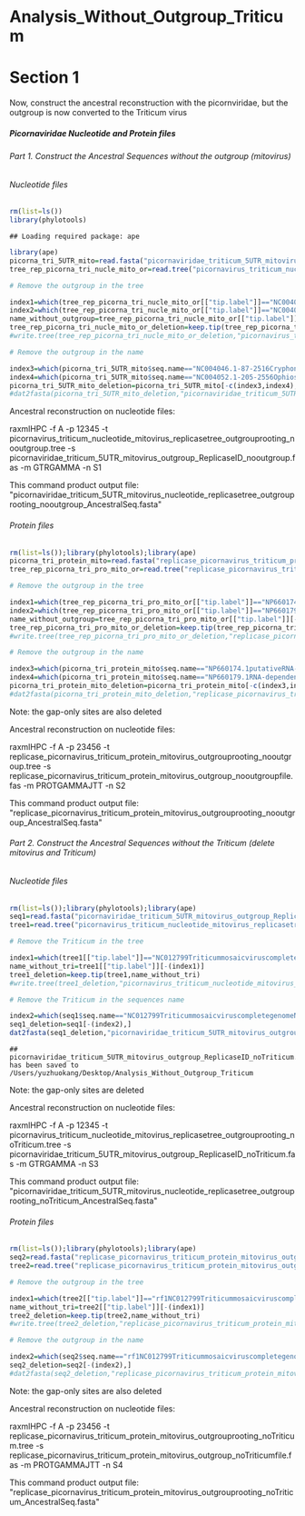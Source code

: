 Analysis\_Without\_Outgroup\_Triticum
================

Section 1
=========

Now, construct the ancestral reconstruction with the picornviridae, but the outgroup is now converted to the Triticum virus

##### Picornaviridae Nucleotide and Protein files

###### Part 1. Construct the Ancestral Sequences without the outgroup (mitovirus)

###### Nucleotide files

``` r
rm(list=ls())
library(phylotools)
```

    ## Loading required package: ape

``` r
library(ape)
picorna_tri_5UTR_mito=read.fasta("picornaviridae_triticum_5UTR_mitovirus_outgroup_ReplicaseID_nospacegap.fas")
tree_rep_picorna_tri_nucle_mito_or=read.tree("picornavirus_triticum_nucleotide_mitovirus_replicasetree_outgroup_deletion.tree")

# Remove the outgroup in the tree

index1=which(tree_rep_picorna_tri_nucle_mito_or[["tip.label"]]=="NC004046.1-87-2516Cryphonectriaparasiticamitovirus1-NB631completegenome")
index2=which(tree_rep_picorna_tri_nucle_mito_or[["tip.label"]]=="NC004052.1-205-2556Ophiostomamitovirus4completegenome")
name_without_outgroup=tree_rep_picorna_tri_nucle_mito_or[["tip.label"]][-c(index1,index2)]
tree_rep_picorna_tri_nucle_mito_or_deletion=keep.tip(tree_rep_picorna_tri_nucle_mito_or,name_without_outgroup)
#write.tree(tree_rep_picorna_tri_nucle_mito_or_deletion,"picornavirus_triticum_nucleotide_mitovirus_replicasetree_outgrouprooting_nooutgroup.tree")

# Remove the outgroup in the name

index3=which(picorna_tri_5UTR_mito$seq.name=="NC004046.1-87-2516Cryphonectriaparasiticamitovirus1-NB631completegenome")
index4=which(picorna_tri_5UTR_mito$seq.name=="NC004052.1-205-2556Ophiostomamitovirus4completegenome")
picorna_tri_5UTR_mito_deletion=picorna_tri_5UTR_mito[-c(index3,index4),]
#dat2fasta(picorna_tri_5UTR_mito_deletion,"picornaviridae_triticum_5UTR_mitovirus_outgroup_ReplicaseID_nooutgroup.fas")
```

Ancestral reconstruction on nucleotide files:

raxmlHPC -f A -p 12345 -t picornavirus\_triticum\_nucleotide\_mitovirus\_replicasetree\_outgrouprooting\_nooutgroup.tree -s picornaviridae\_triticum\_5UTR\_mitovirus\_outgroup\_ReplicaseID\_nooutgroup.fas -m GTRGAMMA -n S1

This command product output file: "picornaviridae\_triticum\_5UTR\_mitovirus\_nucleotide\_replicasetree\_outgrouprooting\_nooutgroup\_AncestralSeq.fasta"

###### Protein files

``` r
rm(list=ls());library(phylotools);library(ape)
picorna_tri_protein_mito=read.fasta("replicase_picornavirus_triticum_protein_mitovirus_outgroup_nospaceX.fas")
tree_rep_picorna_tri_pro_mito_or=read.tree("replicase_picornavirus_triticum_protein_mitovirus_outgrouprooting.tree")

# Remove the outgroup in the tree

index1=which(tree_rep_picorna_tri_pro_mito_or[["tip.label"]]=="NP660174.1putativeRNA-dependentRNApolymerase_Cryphonectriaparasiticamitovirus1-NB631")
index2=which(tree_rep_picorna_tri_pro_mito_or[["tip.label"]]=="NP660179.1RNA-dependentRNApolymeraseputative_Ophiostomamitovirus4")
name_without_outgroup=tree_rep_picorna_tri_pro_mito_or[["tip.label"]][-c(index1,index2)]
tree_rep_picorna_tri_pro_mito_or_deletion=keep.tip(tree_rep_picorna_tri_pro_mito_or,name_without_outgroup)
#write.tree(tree_rep_picorna_tri_pro_mito_or_deletion,"replicase_picornavirus_triticum_protein_mitovirus_outgrouprooting_nooutgroup.tree")

# Remove the outgroup in the name

index3=which(picorna_tri_protein_mito$seq.name=="NP660174.1putativeRNA-dependentRNApolymerase_Cryphonectriaparasiticamitovirus1-NB631")
index4=which(picorna_tri_protein_mito$seq.name=="NP660179.1RNA-dependentRNApolymeraseputative_Ophiostomamitovirus4")
picorna_tri_protein_mito_deletion=picorna_tri_protein_mito[-c(index3,index4),]
#dat2fasta(picorna_tri_protein_mito_deletion,"replicase_picornavirus_triticum_protein_mitovirus_outgroup_nooutgroupfile.fas")
```

Note: the gap-only sites are also deleted

Ancestral reconstruction on nucleotide files:

raxmlHPC -f A -p 23456 -t replicase\_picornavirus\_triticum\_protein\_mitovirus\_outgrouprooting\_nooutgroup.tree -s replicase\_picornavirus\_triticum\_protein\_mitovirus\_outgroup\_nooutgroupfile.fas -m PROTGAMMAJTT -n S2

This command product output file: "replicase\_picornavirus\_triticum\_protein\_mitovirus\_outgrouprooting\_nooutgroup\_AncestralSeq.fasta"

###### Part 2. Construct the Ancestral Sequences without the Triticum (delete mitovirus and Triticum)

###### Nucleotide files

``` r
rm(list=ls());library(phylotools);library(ape)
seq1=read.fasta("picornaviridae_triticum_5UTR_mitovirus_outgroup_ReplicaseID_nooutgroup.fas")
tree1=read.tree("picornavirus_triticum_nucleotide_mitovirus_replicasetree_outgrouprooting_nooutgroup.tree")

# Remove the Triticum in the tree

index1=which(tree1[["tip.label"]]=="NC012799TriticummosaicviruscompletegenomeNIbreplicase-77259195")
name_without_tri=tree1[["tip.label"]][-(index1)]
tree1_deletion=keep.tip(tree1,name_without_tri)
#write.tree(tree1_deletion,"picornavirus_triticum_nucleotide_mitovirus_replicasetree_outgrouprooting_noTriticum.tree")

# Remove the Triticum in the sequences name

index2=which(seq1$seq.name=="NC012799TriticummosaicviruscompletegenomeNIbreplicase-77259195")
seq1_deletion=seq1[-(index2),]
dat2fasta(seq1_deletion,"picornaviridae_triticum_5UTR_mitovirus_outgroup_ReplicaseID_noTriticum.fas")
```

    ## picornaviridae_triticum_5UTR_mitovirus_outgroup_ReplicaseID_noTriticum.fas has been saved to  /Users/yuzhuokang/Desktop/Analysis_Without_Outgroup_Triticum

Note: the gap-only sites are deleted

Ancestral reconstruction on nucleotide files:

raxmlHPC -f A -p 12345 -t picornavirus\_triticum\_nucleotide\_mitovirus\_replicasetree\_outgrouprooting\_noTriticum.tree -s picornaviridae\_triticum\_5UTR\_mitovirus\_outgroup\_ReplicaseID\_noTriticum.fas -m GTRGAMMA -n S3

This command product output file: "picornaviridae\_triticum\_5UTR\_mitovirus\_nucleotide\_replicasetree\_outgrouprooting\_noTriticum\_AncestralSeq.fasta"

###### Protein files

``` r
rm(list=ls());library(phylotools);library(ape)
seq2=read.fasta("replicase_picornavirus_triticum_protein_mitovirus_outgroup_nooutgroupfile.fas")
tree2=read.tree("replicase_picornavirus_triticum_protein_mitovirus_outgrouprooting_nooutgroup.tree")

# Remove the outgroup in the tree

index1=which(tree2[["tip.label"]]=="rf1NC012799TriticummosaicviruscompletegenomeNIbreplicase-77259195")
name_without_tri=tree2[["tip.label"]][-(index1)]
tree2_deletion=keep.tip(tree2,name_without_tri)
#write.tree(tree2_deletion,"replicase_picornavirus_triticum_protein_mitovirus_outgrouprooting_noTriticum.tree")

# Remove the outgroup in the name

index2=which(seq2$seq.name=="rf1NC012799TriticummosaicviruscompletegenomeNIbreplicase-77259195")
seq2_deletion=seq2[-(index2),]
#dat2fasta(seq2_deletion,"replicase_picornavirus_triticum_protein_mitovirus_outgroup_noTriticumfile.fas")
```

Note: the gap-only sites are also deleted

Ancestral reconstruction on nucleotide files:

raxmlHPC -f A -p 23456 -t replicase\_picornavirus\_triticum\_protein\_mitovirus\_outgrouprooting\_noTriticum.tree -s replicase\_picornavirus\_triticum\_protein\_mitovirus\_outgroup\_noTriticumfile.fas -m PROTGAMMAJTT -n S4

This command product output file: "replicase\_picornavirus\_triticum\_protein\_mitovirus\_outgrouprooting\_noTriticum\_AncestralSeq.fasta"
